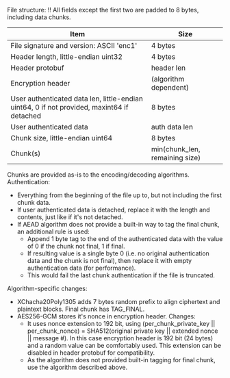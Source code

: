 


File structure:
!! All fields except the first two are padded to 8 bytes, including data chunks.

| Item                                             | Size         |
|--------------------------------------------------|--------------| 
| File signature and version: ASCII 'enc1'         | 4 bytes      |
| Header length, little-endian uint32              | 4 bytes      |
| Header protobuf                                  | header len   |
| Encryption header                                | (algorithm dependent) |
| User authenticated data len, little-endian uint64, 0 if not provided, maxint64 if detached  | 8 bytes      |
| User authenticated data                               | auth data len|
| Chunk size, little-endian uint64                 | 8 bytes      |
| Chunk(s)                                         | min(chunk_len, remaining size) |

Chunks are provided as-is to the encoding/decoding algorithms.
Authentication:
 * Everything from the beginning of the file up to, but not including the first chunk data.
 * If user authenticated data is detached, replace it with the length and contents, just like if it's not detached.
 * If AEAD algorithm does not provide a built-in way to tag the final chunk, an additional rule is used:
   * Append 1 byte tag to the end of the authenticated data with the value of 0 if the chunk not final, 1 if final.
   * If resulting value is a single byte 0 (i.e. no original authentication data and the chunk is not final), then 
     replace it with empty authentication data (for performance).
   * This would fail the last chunk authentication if the file is truncated.
 

Algorithm-specific changes:
 * XChacha20Poly1305 adds 7 bytes random prefix to align ciphertext and plaintext blocks. Final chunk has TAG_FINAL.
 * AES256-GCM stores it's nonce in encryption header. Changes:
    * It uses nonce extension to 192 bit, using 
        (per_chunk_private_key || per_chunk_nonce) = SHA512(original private key || extended nonce || message #).
      In this case encryption header is 192 bit (24 bytes) and a random value can be comfortably used. 
      This extension can be disabled in header protobuf for compatibility.
    * As the algorithm does not provided built-in tagging for final chunk, use the algorithm described above. 

